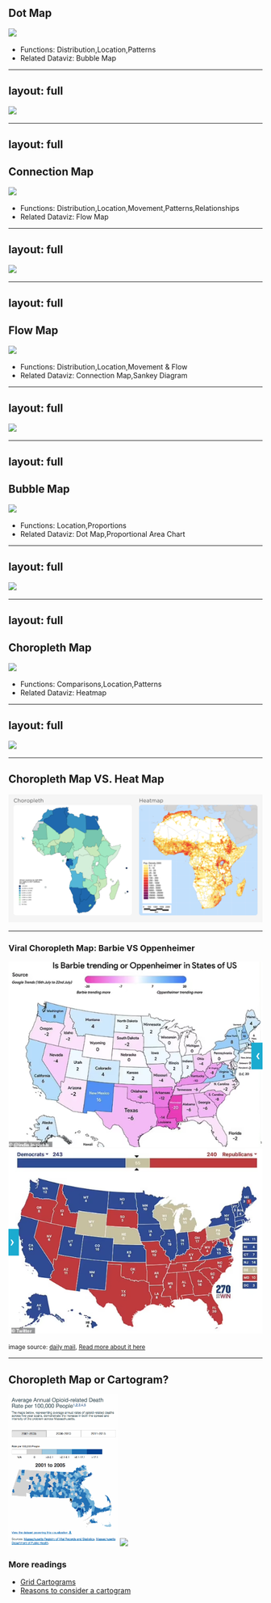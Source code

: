 
## Dot Map

<img src="http://datavizcatalogue.com/methods/images/top_images/SVG/dot_map.svg" style="max-height: 100%" />

- Functions: Distribution,Location,Patterns
- Related Dataviz: Bubble Map

<!--

Also known as a Point Map, Dot Distribution Map, Dot Density Map.Dot Maps are a way of detecting spatial patterns or the distribution of data over a geographical region, by placing equally sized points over a geographical region.There are two types of Dot Map: one-to-one (one point represents a single count or object) and one-to-many (one point represents a particular unit, e.g. 1 point = 10 trees).  Dot Maps are ideal for seeing how things are distributed over a geographical region and can reveal patterns when the points cluster on the map.  Dot Maps are easy to grasp and are better at giving an overview of the data, but are not great for retrieving exact values. 
-->

---
layout: full
---

<img src="http://datavizcatalogue.com/methods/images/anatomy/SVG/dot_map.svg" style="max-height: 100%" />



<!--

Also known as a Point Map, Dot Distribution Map, Dot Density Map.Dot Maps are a way of detecting spatial patterns or the distribution of data over a geographical region, by placing equally sized points over a geographical region.There are two types of Dot Map: one-to-one (one point represents a single count or object) and one-to-many (one point represents a particular unit, e.g. 1 point = 10 trees).  Dot Maps are ideal for seeing how things are distributed over a geographical region and can reveal patterns when the points cluster on the map.  Dot Maps are easy to grasp and are better at giving an overview of the data, but are not great for retrieving exact values. 
-->


---
layout: full
---

## Connection Map

<img src="http://datavizcatalogue.com/methods/images/top_images/PNG/connection_map.png" style="max-height: 100%" />

- Functions: Distribution,Location,Movement,Patterns,Relationships
- Related Dataviz: Flow Map

<!--

Also known as a Link Map or Ray Map.Connection Maps are drawn by connecting points placed on a map by straight or curved lines.While Connection Maps are great for showing connections and relationships geographically, they can also be used to display map routes through a single chain of links. Connection Maps can also be useful in revealing spatial patterns through the distribution of connections or by how concentrated connections are on a map. 
-->

---
layout: full
---

<img src="http://datavizcatalogue.com/methods/images/anatomy/SVG/connection_map.svg" style="max-height: 100%" />



<!--

Also known as a Link Map or Ray Map.Connection Maps are drawn by connecting points placed on a map by straight or curved lines.While Connection Maps are great for showing connections and relationships geographically, they can also be used to display map routes through a single chain of links. Connection Maps can also be useful in revealing spatial patterns through the distribution of connections or by how concentrated connections are on a map. 
-->


---
layout: full
---

## Flow Map

<img src="http://datavizcatalogue.com/methods/images/top_images/flow_map.png" style="max-height: 100%" />

- Functions: Distribution,Location,Movement & Flow
- Related Dataviz: Connection Map,Sankey Diagram

<!--

Flow Maps geographically show the movement of information or objects from one location to another and their amount. Typically Flow Maps are used to show the migration data of people, animals and products. The magnitude or amount of migration in a single flow line is represented by its thickness. This helps to show how migration is distributed geographically.Flow Maps are drawn from a point of origin and branch out of their “flow lines”. Arrows can be used to show direction, or if the movement is incoming or outgoing. Drawing flow lines without arrows can be used to represent trade going back-and-forth. Merging/bundling flow lines together and avoiding crossovers can help to reduce visual clutter on the map.

-->

---
layout: full
---

<img src="http://datavizcatalogue.com/methods/images/anatomy/flow_map.png" style="max-height: 100%" />



<!--

Flow Maps geographically show the movement of information or objects from one location to another and their amount. Typically Flow Maps are used to show the migration data of people, animals and products. The magnitude or amount of migration in a single flow line is represented by its thickness. This helps to show how migration is distributed geographically.Flow Maps are drawn from a point of origin and branch out of their “flow lines”. Arrows can be used to show direction, or if the movement is incoming or outgoing. Drawing flow lines without arrows can be used to represent trade going back-and-forth. Merging/bundling flow lines together and avoiding crossovers can help to reduce visual clutter on the map.

-->


---
layout: full
---

## Bubble Map

<img src="http://datavizcatalogue.com/methods/images/top_images/SVG/bubble_map.svg" style="max-height: 100%" />

- Functions: Location,Proportions
- Related Dataviz: Dot Map,Proportional Area Chart

<!--

With this data map, circles are displayed over a designated geographical region with the area of each circle being proportional to its value in the dataset.Bubble Maps are good for comparing proportions over geographic regions without the issues caused by regional area size, as seen on Choropleth Maps. However, a major flaw with Bubble Maps is that overly large bubbles can overlap other bubbles and regions on the map, so this needs to be accounted for.

-->

---
layout: full
---

<img src="http://datavizcatalogue.com/methods/images/anatomy/SVG/bubble_map.svg" style="max-height: 100%" />



<!--

With this data map, circles are displayed over a designated geographical region with the area of each circle being proportional to its value in the dataset.Bubble Maps are good for comparing proportions over geographic regions without the issues caused by regional area size, as seen on Choropleth Maps. However, a major flaw with Bubble Maps is that overly large bubbles can overlap other bubbles and regions on the map, so this needs to be accounted for.

-->

---
layout: full
---

## Choropleth Map

<img src="http://datavizcatalogue.com/methods/images/top_images/choropleth.png" style="max-height: 100%" />

- Functions: Comparisons,Location,Patterns
- Related Dataviz: Heatmap

<!--

Choropleth Maps display divided geographical areas or regions that are coloured, shaded or patterned in relation to a data variable. This provides a way to visualise values over a geographical area, which can show variation or patterns across the displayed location.The data variable uses colour progression to represent itself in each region of the map. Typically, this can be a blending from one colour to another, a single hue progression, transparent to opaque, light to dark or an entire colour spectrum.One downside to the use of colour is that you can't accurately read or compare values from the map. Another issue is that larger regions appear more emphasised then smaller ones, so the viewer's perception of the shaded values are affected.A common error when producing Choropleth Maps is to encode raw data values (such as population) rather than using normalized values (calculating population per square kilometre for example) to produce a density map.

-->

---
layout: full
---

<img src="http://datavizcatalogue.com/methods/images/anatomy/choropleth.png" style="max-height: 100%" />



<!--

Choropleth Maps display divided geographical areas or regions that are coloured, shaded or patterned in relation to a data variable. This provides a way to visualise values over a geographical area, which can show variation or patterns across the displayed location.The data variable uses colour progression to represent itself in each region of the map. Typically, this can be a blending from one colour to another, a single hue progression, transparent to opaque, light to dark or an entire colour spectrum.One downside to the use of colour is that you can't accurately read or compare values from the map. Another issue is that larger regions appear more emphasised then smaller ones, so the viewer's perception of the shaded values are affected.A common error when producing Choropleth Maps is to encode raw data values (such as population) rather than using normalized values (calculating population per square kilometre for example) to produce a density map.

-->


---

## Choropleth Map VS. Heat Map

<img src="/images/week6/choropleth_heatmap.png" style="max-height: 100%" />

<!-- 
https://www.standardco.de/notes/heatmaps-vs-choropleths
When it comes to using maps for data visualization, the term heatmap is used rather loosely. (We've looked at heatmap example as a colored matrix, a grid of colored cells, that allows you to glance at and quickly tell which pairings have a high or low rate of occurrence or correlation. It's much easier to scan for dark or light patches than to assess numeric values) It also can be used to describe any map that uses colors to categorize location based data. which might sound similar to choropleth maps. However there is a distinction between geographic heatmaps and choropleth maps. Let's compare...

Choropleths are thematic maps where a geographic region has a uniform color based on a metric. A color scale is used to encode a range of values. These are often called heatmaps, but that isn't entirely accurate. The key difference between choropleth maps and heat maps is the shape of colored areas. In choropleths, shapes are defined by standard geographical boundaries, not by the data itself. A true geographic heatmap is an isopleth map (has data drawn shapes) that depict hotspots on a map to present concentrations of values.

Presenting GDP by country would be a good use case for a choropleth because the values would be directly tied to political boundaries. Using a heatmap for average rainfall would be a good fit because rain is not influenced by borders. -->


---

### Viral Choropleth Map: Barbie VS Oppenheimer 

<div class="grid grid-cols-2 gap-2">
    <v-clicks>
        <img src="/images/week6/barbie.png" />
        <img src="/images/week6/electoral.png" />
    </v-clicks>
</div>

<small>image source: <a>[daily mail](https://www.dailymail.co.uk/news/article-12331625/Barbenheimer-map-reveals-Democrat-voting-states-favor-birth-bomb-movie-Trump-voters-drawn-camp-world-pink.html?ito=email_share_article-floatingBar)</a>, <a>[Read more about it here](https://scotscoop.com/opinion-barbie-and-oppenheimer-draws-a-map-of-political-values/)</a> </small>


<!-- 
- States' preferences for Barbie vs. Oppenheimer broke down along shockingly political lines following the blockbuster opening weekend 
- While most southern states majorly preferred Barbie, Democratic strongholds leaned heavily toward the nuclear bomb biopic 
- The results were so close to a real deal electoral college map that, as usual, the ultimate winner came down to key swing states like Mich., Wisc., and Penn. 
- New Mexico, for instance, the state with the highest percentage of Oppenheimer viewers, was the location for the Manhattan Project testing. The movie is a depiction of New Mexico’s own history and global impact, which drew in many viewers.
-->

---

## Choropleth Map or Cartogram?

<div class="grid grid-cols-2 gap-2">
    <v-clicks>
        <img src="/images/week6/choropleth-chapter55.gif" style="height: 300px" />
        <img src="/images/week6/cartogram-chapter55.gif" />
    </v-clicks>
</div>

### More readings
- [Grid Cartograms](https://observablehq.com/@severo/grid-cartograms)
- [Reasons to consider a cartogram](https://medium.com/civic-tech-thoughts-from-joshdata/how-that-map-you-saw-on-538-under-represents-minorities-by-half-and-other-reasons-to-consider-a-4a98f89cbbb1)



<!-- 

Pros:
– Can effectively be used to report area values at virtually any scale, from global to local – and the data can be thought about in many different ways at many different levels of analysis, from general overall patterns to the detection of details.
– Helpful for finding intriguing hot spots, detecting relationships between the encoded variable and geographic location (and the many variables entangled with location), or letting people know how their area compares with others.

Cons:
– Since the choropleth map uses an average number to represent defined areas, the viewer can not gain detailed information or perspective on any area’s internal conditions. This can be solved by making the map interactive

– Layering data onto a geographical space that we are familiar with, a problem with that is the areas are not uniform: principle - visual importance should be directly proportionate to data values. For example, for population data, ,equating the visual importance of each county with its geographic area rather than with the number of people living in there, giving sparsely populated areas great visual emphasis. This can be solved by using the method of grid-square mapping (dividing the map into equal sized units/squares and then color each one according to the data being encoded). A grid cartogram is a representation barely similar to a map, that distorts the forms and areas, and assigns to every subdivision one and only one unit of a grid. There are other types of cartogram that basically distorts the areas based on the data values. 

The Dorling Cartogram is a technique for representing data for areas that eschews geography in preference for (normally) a geometric shape that represents the unit areas.
-->